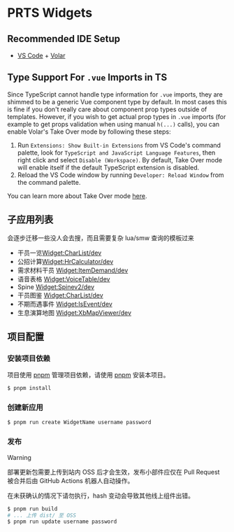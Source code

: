 # PRTS Widgets

## Recommended IDE Setup

- [VS Code](https://code.visualstudio.com/) + [Volar](https://marketplace.visualstudio.com/items?itemName=Vue.volar)

## Type Support For `.vue` Imports in TS

Since TypeScript cannot handle type information for `.vue` imports, they are shimmed to be a generic Vue component type by default. In most cases this is fine if you don't really care about component prop types outside of templates. However, if you wish to get actual prop types in `.vue` imports (for example to get props validation when using manual `h(...)` calls), you can enable Volar's Take Over mode by following these steps:

1. Run `Extensions: Show Built-in Extensions` from VS Code's command palette, look for `TypeScript and JavaScript Language Features`, then right click and select `Disable (Workspace)`. By default, Take Over mode will enable itself if the default TypeScript extension is disabled.
2. Reload the VS Code window by running `Developer: Reload Window` from the command palette.

You can learn more about Take Over mode [here](https://github.com/johnsoncodehk/volar/discussions/471).

## 子应用列表

会逐步迁移一些没人会去搜，而且需要复杂 lua/smw 查询的模板过来
- 干员一览[Widget:CharList/dev](https://prts.wiki/w/Widget:CharList/dev)
- 公招计算[Widget:HrCalculator/dev](https://prts.wiki/w/Widget:HrCalculator/dev)
- 需求材料干员 [Widget:ItemDemand/dev](http://prts.wiki/w/Widget:ItemDemand/dev)
- 语音表格 [Widget:VoiceTable/dev](https://prts.wiki/w/Widget:VoiceTable/dev)
- Spine [Widget:Spinev2/dev](https://prts.wiki/w/Widget:Spinev2/dev)
- 干员图鉴 [Widget:CharList/dev](https://prts.wiki/w/Widget:CharList/dev)
- 不期而遇事件 [Widget:IsEvent/dev](https://prts.wiki/w/Widget:ISEvent/dev)
- 生息演算地图 [Widget:XbMapViewer/dev](https://prts.wiki/w/Widget:XbMapViewer/dev)

## 项目配置

### 安装项目依赖

项目使用 [pnpm](https://pnpm.io/) 管理项目依赖，请使用 [pnpm](https://pnpm.io/) 安装本项目。

```bash
$ pnpm install
```

### 创建新应用

```bash
$ pnpm run create WidgetName username password
```

### 发布

> [!WARNING]
> 部署更新包需要上传到站内 OSS 后才会生效，发布小部件应仅在 Pull Request 被合并后由 GitHub Actions 机器人自动操作。
> 
> 在未获确认的情况下请勿执行，hash 变动会导致其他线上组件出错。

```bash 
$ pnpm run build
# ... 上传 dist/ 至 OSS
$ pnpm run update username password
```